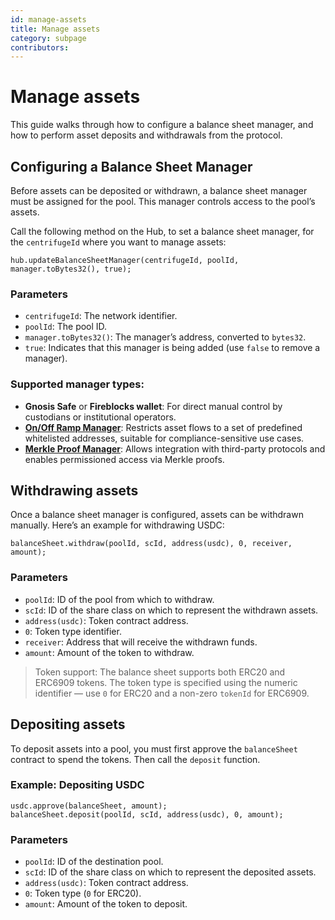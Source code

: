 ```yaml
---
id: manage-assets
title: Manage assets
category: subpage
contributors: 
---
```


# Manage assets

This guide walks through how to configure a balance sheet manager, and how to perform asset deposits and withdrawals from the protocol.

## Configuring a Balance Sheet Manager

Before assets can be deposited or withdrawn, a balance sheet manager must be assigned for the pool. This manager controls access to the pool’s assets.

Call the following method on the Hub, to set a balance sheet manager, for the `centrifugeId` where you want to manage assets:

```solidity
hub.updateBalanceSheetManager(centrifugeId, poolId, manager.toBytes32(), true);
```

### Parameters

* `centrifugeId`: The network identifier.
* `poolId`: The pool ID.
* `manager.toBytes32()`: The manager’s address, converted to `bytes32`.
* `true`: Indicates that this manager is being added (use `false` to remove a manager).

### Supported manager types:

* **Gnosis Safe** or **Fireblocks wallet**: For direct manual control by custodians or institutional operators.
* [**On/Off Ramp Manager**](/developer/protocol/managers/on-offramp-manager/): Restricts asset flows to a set of predefined whitelisted addresses, suitable for compliance-sensitive use cases.
* [**Merkle Proof Manager**](/developer/protocol/managers/merkle-proof-manager/): Allows integration with third-party protocols and enables permissioned access via Merkle proofs.

## Withdrawing assets

Once a balance sheet manager is configured, assets can be withdrawn manually. Here’s an example for withdrawing USDC:

```solidity
balanceSheet.withdraw(poolId, scId, address(usdc), 0, receiver, amount);
```

### Parameters

* `poolId`: ID of the pool from which to withdraw.
* `scId`: ID of the share class on which to represent the withdrawn assets.
* `address(usdc)`: Token contract address.
* `0`: Token type identifier.
* `receiver`: Address that will receive the withdrawn funds.
* `amount`: Amount of the token to withdraw.

> Token support: The balance sheet supports both ERC20 and ERC6909 tokens. The token type is specified using the numeric identifier — use `0` for ERC20 and a non-zero `tokenId` for ERC6909.

## Depositing assets

To deposit assets into a pool, you must first approve the `balanceSheet` contract to spend the tokens. Then call the `deposit` function.

### Example: Depositing USDC

```solidity
usdc.approve(balanceSheet, amount);
balanceSheet.deposit(poolId, scId, address(usdc), 0, amount);
```

### Parameters

* `poolId`: ID of the destination pool.
* `scId`: ID of the share class on which to represent the deposited assets.
* `address(usdc)`: Token contract address.
* `0`: Token type (`0` for ERC20).
* `amount`: Amount of the token to deposit.
